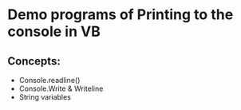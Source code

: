 # Demo programs of Printing to the console in VB

 ## Concepts:
 

 - Console.readline()
 - Console.Write & Writeline
 - String variables
